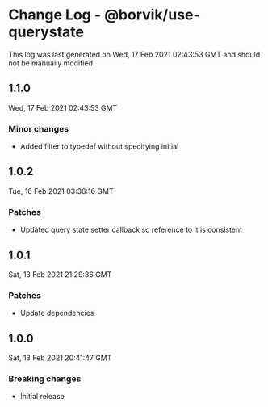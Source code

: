 # Change Log - @borvik/use-querystate

This log was last generated on Wed, 17 Feb 2021 02:43:53 GMT and should not be manually modified.

## 1.1.0
Wed, 17 Feb 2021 02:43:53 GMT

### Minor changes

- Added filter to typedef without specifying initial

## 1.0.2
Tue, 16 Feb 2021 03:36:16 GMT

### Patches

- Updated query state setter callback so reference to it is consistent

## 1.0.1
Sat, 13 Feb 2021 21:29:36 GMT

### Patches

- Update dependencies

## 1.0.0
Sat, 13 Feb 2021 20:41:47 GMT

### Breaking changes

- Initial release

